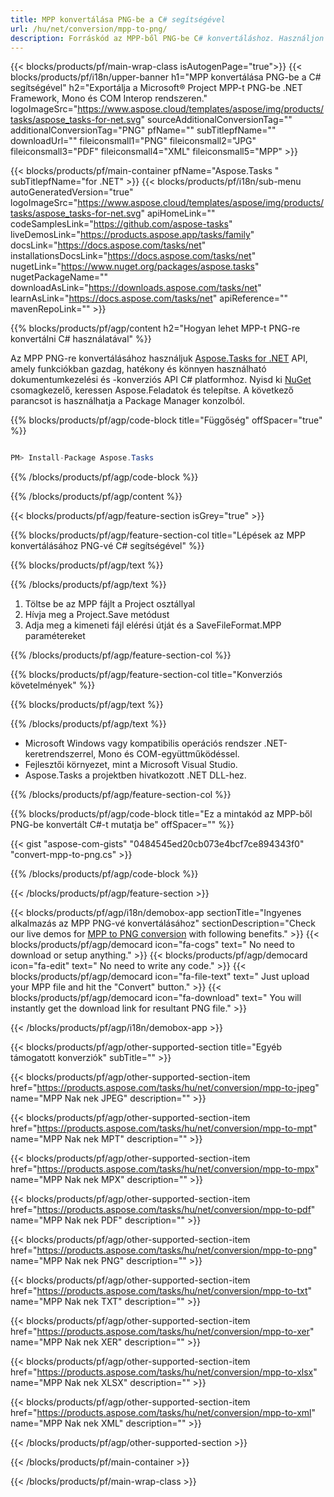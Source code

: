 ```yaml
---
title: MPP konvertálása PNG-be a C# segítségével 
url: /hu/net/conversion/mpp-to-png/ 
description: Forráskód az MPP-ből PNG-be C# konvertáláshoz. Használjon API-példakódot az MPP-fájlok kötegelt PNG-konverziójához a VB.NET Asp.NET-en vagy bármely .NET-alapú alkalmazáson belül.
---
```


{{< blocks/products/pf/main-wrap-class isAutogenPage="true">}}
{{< blocks/products/pf/i18n/upper-banner h1="MPP konvertálása PNG-be a C# segítségével" h2="Exportálja a Microsoft® Project MPP-t PNG-be .NET Framework, Mono és COM Interop rendszeren." logoImageSrc="https://www.aspose.cloud/templates/aspose/img/products/tasks/aspose_tasks-for-net.svg" sourceAdditionalConversionTag="" additionalConversionTag="PNG" pfName="" subTitlepfName="" downloadUrl="" fileiconsmall1="PNG" fileiconsmall2="JPG" fileiconsmall3="PDF" fileiconsmall4="XML" fileiconsmall5="MPP" >}}

{{< blocks/products/pf/main-container pfName="Aspose.Tasks " subTitlepfName="for .NET" >}}
{{< blocks/products/pf/i18n/sub-menu autoGeneratedVersion="true" logoImageSrc="https://www.aspose.cloud/templates/aspose/img/products/tasks/aspose_tasks-for-net.svg" apiHomeLink="" codeSamplesLink="https://github.com/aspose-tasks" liveDemosLink="https://products.aspose.app/tasks/family" docsLink="https://docs.aspose.com/tasks/net" installationsDocsLink="https://docs.aspose.com/tasks/net" nugetLink="https://www.nuget.org/packages/aspose.tasks" nugetPackageName="" downloadAsLink="https://downloads.aspose.com/tasks/net" learnAsLink="https://docs.aspose.com/tasks/net" apiReference="" mavenRepoLink="" >}}

{{% blocks/products/pf/agp/content h2="Hogyan lehet MPP-t PNG-re konvertálni C# használatával" %}}

Az MPP PNG-re konvertálásához használjuk
 [Aspose.Tasks for .NET](https://products.aspose.com/tasks/net)
 API, amely funkciókban gazdag, hatékony és könnyen használható dokumentumkezelési és -konverziós API C# platformhoz. Nyisd ki
 [NuGet](https://www.nuget.org/packages/aspose.tasks)
 csomagkezelő, keressen
 Aspose.Feladatok
 és telepítse. A következő parancsot is használhatja a Package Manager konzolból.

{{% blocks/products/pf/agp/code-block title="Függőség" offSpacer="true" %}}

```cs

PM> Install-Package Aspose.Tasks

```

{{% /blocks/products/pf/agp/code-block %}}

{{% /blocks/products/pf/agp/content %}}

{{< blocks/products/pf/agp/feature-section isGrey="true" >}}

{{% blocks/products/pf/agp/feature-section-col title="Lépések az MPP konvertálásához PNG-vé C# segítségével" %}}

{{% blocks/products/pf/agp/text %}}

{{% /blocks/products/pf/agp/text %}}

1. Töltse be az MPP fájlt a Project osztállyal
1. Hívja meg a Project.Save metódust
1. Adja meg a kimeneti fájl elérési útját és a SaveFileFormat.MPP paramétereket

{{% /blocks/products/pf/agp/feature-section-col %}}

{{% blocks/products/pf/agp/feature-section-col title="Konverziós követelmények" %}}

{{% blocks/products/pf/agp/text %}}

{{% /blocks/products/pf/agp/text %}}

- Microsoft Windows vagy kompatibilis operációs rendszer .NET-keretrendszerrel, Mono és COM-együttműködéssel.
- Fejlesztői környezet, mint a Microsoft Visual Studio.
- Aspose.Tasks a projektben hivatkozott .NET DLL-hez.

{{% /blocks/products/pf/agp/feature-section-col %}}

{{% blocks/products/pf/agp/code-block title="Ez a mintakód az MPP-ből PNG-be konvertált C#-t mutatja be" offSpacer="" %}}

{{< gist "aspose-com-gists" "0484545ed20cb073e4bcf7ce894343f0" "convert-mpp-to-png.cs" >}}

{{% /blocks/products/pf/agp/code-block %}}

{{< /blocks/products/pf/agp/feature-section >}}

<!-- aboutfile Starts -->

{{< blocks/products/pf/agp/i18n/demobox-app sectionTitle="Ingyenes alkalmazás az MPP PNG-vé konvertálásához" sectionDescription="Check our live demos for [MPP to PNG conversion](https://products.aspose.app/tasks/conversion/mpp-to-png) with following benefits." >}}
        {{< blocks/products/pf/agp/democard icon="fa-cogs" text=" No need to download or setup anything." >}}
        {{< blocks/products/pf/agp/democard icon="fa-edit" text=" No need to write any code." >}}
        {{< blocks/products/pf/agp/democard icon="fa-file-text" text=" Just upload your MPP file and hit the \"Convert\" button." >}}
        {{< blocks/products/pf/agp/democard icon="fa-download" text=" You will instantly get the download link for resultant PNG file." >}}

{{< /blocks/products/pf/agp/i18n/demobox-app >}}

<!-- aboutfile Ends -->

{{< blocks/products/pf/agp/other-supported-section title="Egyéb támogatott konverziók" subTitle="" >}}

{{< blocks/products/pf/agp/other-supported-section-item href="https://products.aspose.com/tasks/hu/net/conversion/mpp-to-jpeg" name="MPP Nak nek JPEG" description="" >}}

{{< blocks/products/pf/agp/other-supported-section-item href="https://products.aspose.com/tasks/hu/net/conversion/mpp-to-mpt" name="MPP Nak nek MPT" description="" >}}

{{< blocks/products/pf/agp/other-supported-section-item href="https://products.aspose.com/tasks/hu/net/conversion/mpp-to-mpx" name="MPP Nak nek MPX" description="" >}}

{{< blocks/products/pf/agp/other-supported-section-item href="https://products.aspose.com/tasks/hu/net/conversion/mpp-to-pdf" name="MPP Nak nek PDF" description="" >}}

{{< blocks/products/pf/agp/other-supported-section-item href="https://products.aspose.com/tasks/hu/net/conversion/mpp-to-png" name="MPP Nak nek PNG" description="" >}}

{{< blocks/products/pf/agp/other-supported-section-item href="https://products.aspose.com/tasks/hu/net/conversion/mpp-to-txt" name="MPP Nak nek TXT" description="" >}}

{{< blocks/products/pf/agp/other-supported-section-item href="https://products.aspose.com/tasks/hu/net/conversion/mpp-to-xer" name="MPP Nak nek XER" description="" >}}

{{< blocks/products/pf/agp/other-supported-section-item href="https://products.aspose.com/tasks/hu/net/conversion/mpp-to-xlsx" name="MPP Nak nek XLSX" description="" >}}

{{< blocks/products/pf/agp/other-supported-section-item href="https://products.aspose.com/tasks/hu/net/conversion/mpp-to-xml" name="MPP Nak nek XML" description="" >}}



{{< /blocks/products/pf/agp/other-supported-section >}}

{{< /blocks/products/pf/main-container >}}
    
{{< /blocks/products/pf/main-wrap-class >}}